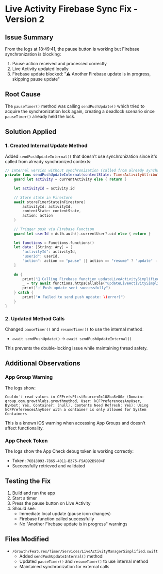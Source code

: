 # Live Activity Firebase Sync Fix - Version 2

## Issue Summary
From the logs at 18:49:41, the pause button is working but Firebase synchronization is blocking:
1. Pause action received and processed correctly
2. Live Activity updated locally
3. Firebase update blocked: "⚠️ Another Firebase update is in progress, skipping pause update"

## Root Cause
The `pauseTimer()` method was calling `sendPushUpdate()` which tried to acquire the synchronization lock again, creating a deadlock scenario since `pauseTimer()` already held the lock.

## Solution Applied

### 1. Created Internal Update Method
Added `sendPushUpdateInternal()` that doesn't use synchronization since it's called from already synchronized contexts:

```swift
// Internal version without synchronization (called from already synchronized methods)
private func sendPushUpdateInternal(contentState: TimerActivityAttributes.ContentState, action: String) async {
    guard let activity = currentActivity else { return }
    
    let activityId = activity.id
    
    // Store state in Firestore
    await storeTimerStateInFirestore(
        activityId: activityId,
        contentState: contentState,
        action: action
    )
    
    // Trigger push via Firebase Function
    guard let userId = Auth.auth().currentUser?.uid else { return }
    
    let functions = Functions.functions()
    let data: [String: Any] = [
        "activityId": activityId,
        "userId": userId,
        "action": action == "pause" || action == "resume" ? "update" : action
    ]
    
    do {
        print("🔄 Calling Firebase function updateLiveActivitySimplified for action: \(action)")
        _ = try await functions.httpsCallable("updateLiveActivitySimplified").call(data)
        print("✅ Push update sent successfully")
    } catch {
        print("❌ Failed to send push update: \(error)")
    }
}
```

### 2. Updated Method Calls
Changed `pauseTimer()` and `resumeTimer()` to use the internal method:
- `await sendPushUpdate()` → `await sendPushUpdateInternal()`

This prevents the double-locking issue while maintaining thread safety.

## Additional Observations

### App Group Warning
The logs show:
```
Couldn't read values in CFPrefsPlistSource<0x108ba8e80> (Domain: group.com.growthlabs.growthmethod, User: kCFPreferencesAnyUser, ByHost: Yes, Container: (null), Contents Need Refresh: Yes): Using kCFPreferencesAnyUser with a container is only allowed for System Containers
```

This is a known iOS warning when accessing App Groups and doesn't affect functionality.

### App Check Token
The logs show the App Check debug token is working correctly:
- Token: `76B18093-7B65-4011-B375-F5AD92B9804F`
- Successfully retrieved and validated

## Testing the Fix

1. Build and run the app
2. Start a timer
3. Press the pause button on Live Activity
4. Should see:
   - Immediate local update (pause icon changes)
   - Firebase function called successfully
   - No "Another Firebase update is in progress" warnings

## Files Modified
- `/Growth/Features/Timer/Services/LiveActivityManagerSimplified.swift`
  - Added `sendPushUpdateInternal()` method
  - Updated `pauseTimer()` and `resumeTimer()` to use internal method
  - Maintained synchronization for external calls